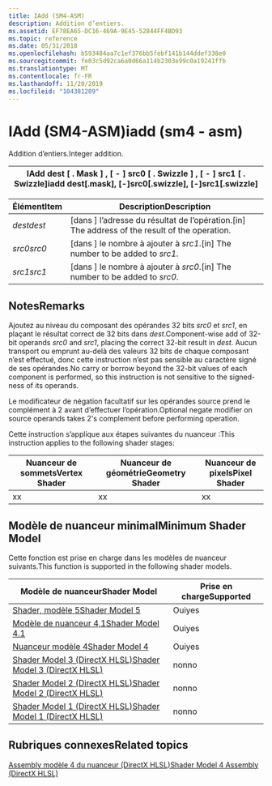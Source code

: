 ```yaml
---
title: IAdd (SM4-ASM)
description: Addition d’entiers.
ms.assetid: EF78EA65-DC16-469A-9E45-52844FF4BD93
ms.topic: reference
ms.date: 05/31/2018
ms.openlocfilehash: b593484aa7c1ef376bb5febf141b144ddef338e0
ms.sourcegitcommit: fe03c5d92ca6a0d66a114b2303e99c0a19241ffb
ms.translationtype: MT
ms.contentlocale: fr-FR
ms.lasthandoff: 11/20/2019
ms.locfileid: "104381209"
---
```

# <a name="iadd-sm4---asm"></a><span data-ttu-id="480be-103">IAdd (SM4-ASM)</span><span class="sxs-lookup"><span data-stu-id="480be-103">iadd (sm4 - asm)</span></span>

<span data-ttu-id="480be-104">Addition d’entiers.</span><span class="sxs-lookup"><span data-stu-id="480be-104">Integer addition.</span></span>



| <span data-ttu-id="480be-105">IAdd dest \[ . Mask \] , \[ - \] src0 \[ . Swizzle \] , \[ - \] src1 \[ . Swizzle\]</span><span class="sxs-lookup"><span data-stu-id="480be-105">iadd dest\[.mask\], \[-\]src0\[.swizzle\], \[-\]src1\[.swizzle\]</span></span> |
|------------------------------------------------------------------|



 



| <span data-ttu-id="480be-106">Élément</span><span class="sxs-lookup"><span data-stu-id="480be-106">Item</span></span>                                                            | <span data-ttu-id="480be-107">Description</span><span class="sxs-lookup"><span data-stu-id="480be-107">Description</span></span>                                                   |
|-----------------------------------------------------------------|---------------------------------------------------------------|
| <span data-ttu-id="480be-108"><span id="dest"></span><span id="DEST"></span>*dest*</span><span class="sxs-lookup"><span data-stu-id="480be-108"><span id="dest"></span><span id="DEST"></span>*dest*</span></span><br/> | <span data-ttu-id="480be-109">\[dans \] l’adresse du résultat de l’opération.</span><span class="sxs-lookup"><span data-stu-id="480be-109">\[in\] The address of the result of the operation.</span></span><br/> |
| <span data-ttu-id="480be-110"><span id="src0"></span><span id="SRC0"></span>*src0*</span><span class="sxs-lookup"><span data-stu-id="480be-110"><span id="src0"></span><span id="SRC0"></span>*src0*</span></span><br/> | <span data-ttu-id="480be-111">\[dans \] le nombre à ajouter à *src1*.</span><span class="sxs-lookup"><span data-stu-id="480be-111">\[in\] The number to be added to *src1*.</span></span><br/>           |
| <span data-ttu-id="480be-112"><span id="src1"></span><span id="SRC1"></span>*src1*</span><span class="sxs-lookup"><span data-stu-id="480be-112"><span id="src1"></span><span id="SRC1"></span>*src1*</span></span><br/> | <span data-ttu-id="480be-113">\[dans \] le nombre à ajouter à *src0*.</span><span class="sxs-lookup"><span data-stu-id="480be-113">\[in\] The number to be added to *src0*.</span></span><br/>           |



 

## <a name="remarks"></a><span data-ttu-id="480be-114">Notes</span><span class="sxs-lookup"><span data-stu-id="480be-114">Remarks</span></span>

<span data-ttu-id="480be-115">Ajoutez au niveau du composant des opérandes 32 bits *src0* et *src1*, en plaçant le résultat correct de 32 bits dans *dest*.</span><span class="sxs-lookup"><span data-stu-id="480be-115">Component-wise add of 32-bit operands *src0* and *src1*, placing the correct 32-bit result in *dest*.</span></span> <span data-ttu-id="480be-116">Aucun transport ou emprunt au-delà des valeurs 32 bits de chaque composant n’est effectué, donc cette instruction n’est pas sensible au caractère signé de ses opérandes.</span><span class="sxs-lookup"><span data-stu-id="480be-116">No carry or borrow beyond the 32-bit values of each component is performed, so this instruction is not sensitive to the signed-ness of its operands.</span></span>

<span data-ttu-id="480be-117">Le modificateur de négation facultatif sur les opérandes source prend le complément à 2 avant d’effectuer l’opération.</span><span class="sxs-lookup"><span data-stu-id="480be-117">Optional negate modifier on source operands takes 2's complement before performing operation.</span></span>

<span data-ttu-id="480be-118">Cette instruction s’applique aux étapes suivantes du nuanceur :</span><span class="sxs-lookup"><span data-stu-id="480be-118">This instruction applies to the following shader stages:</span></span>



| <span data-ttu-id="480be-119">Nuanceur de sommets</span><span class="sxs-lookup"><span data-stu-id="480be-119">Vertex Shader</span></span> | <span data-ttu-id="480be-120">Nuanceur de géométrie</span><span class="sxs-lookup"><span data-stu-id="480be-120">Geometry Shader</span></span> | <span data-ttu-id="480be-121">Nuanceur de pixels</span><span class="sxs-lookup"><span data-stu-id="480be-121">Pixel Shader</span></span> |
|---------------|-----------------|--------------|
| <span data-ttu-id="480be-122">x</span><span class="sxs-lookup"><span data-stu-id="480be-122">x</span></span>             | <span data-ttu-id="480be-123">x</span><span class="sxs-lookup"><span data-stu-id="480be-123">x</span></span>               | <span data-ttu-id="480be-124">x</span><span class="sxs-lookup"><span data-stu-id="480be-124">x</span></span>            |



 

## <a name="minimum-shader-model"></a><span data-ttu-id="480be-125">Modèle de nuanceur minimal</span><span class="sxs-lookup"><span data-stu-id="480be-125">Minimum Shader Model</span></span>

<span data-ttu-id="480be-126">Cette fonction est prise en charge dans les modèles de nuanceur suivants.</span><span class="sxs-lookup"><span data-stu-id="480be-126">This function is supported in the following shader models.</span></span>



| <span data-ttu-id="480be-127">Modèle de nuanceur</span><span class="sxs-lookup"><span data-stu-id="480be-127">Shader Model</span></span>                                              | <span data-ttu-id="480be-128">Prise en charge</span><span class="sxs-lookup"><span data-stu-id="480be-128">Supported</span></span> |
|-----------------------------------------------------------|-----------|
| [<span data-ttu-id="480be-129">Shader, modèle 5</span><span class="sxs-lookup"><span data-stu-id="480be-129">Shader Model 5</span></span>](d3d11-graphics-reference-sm5.md)        | <span data-ttu-id="480be-130">Oui</span><span class="sxs-lookup"><span data-stu-id="480be-130">yes</span></span>       |
| [<span data-ttu-id="480be-131">Modèle de nuanceur 4,1</span><span class="sxs-lookup"><span data-stu-id="480be-131">Shader Model 4.1</span></span>](dx-graphics-hlsl-sm4.md)              | <span data-ttu-id="480be-132">Oui</span><span class="sxs-lookup"><span data-stu-id="480be-132">yes</span></span>       |
| [<span data-ttu-id="480be-133">Nuanceur modèle 4</span><span class="sxs-lookup"><span data-stu-id="480be-133">Shader Model 4</span></span>](dx-graphics-hlsl-sm4.md)                | <span data-ttu-id="480be-134">Oui</span><span class="sxs-lookup"><span data-stu-id="480be-134">yes</span></span>       |
| [<span data-ttu-id="480be-135">Shader Model 3 (DirectX HLSL)</span><span class="sxs-lookup"><span data-stu-id="480be-135">Shader Model 3 (DirectX HLSL)</span></span>](dx-graphics-hlsl-sm3.md) | <span data-ttu-id="480be-136">non</span><span class="sxs-lookup"><span data-stu-id="480be-136">no</span></span>        |
| [<span data-ttu-id="480be-137">Shader Model 2 (DirectX HLSL)</span><span class="sxs-lookup"><span data-stu-id="480be-137">Shader Model 2 (DirectX HLSL)</span></span>](dx-graphics-hlsl-sm2.md) | <span data-ttu-id="480be-138">non</span><span class="sxs-lookup"><span data-stu-id="480be-138">no</span></span>        |
| [<span data-ttu-id="480be-139">Shader Model 1 (DirectX HLSL)</span><span class="sxs-lookup"><span data-stu-id="480be-139">Shader Model 1 (DirectX HLSL)</span></span>](dx-graphics-hlsl-sm1.md) | <span data-ttu-id="480be-140">non</span><span class="sxs-lookup"><span data-stu-id="480be-140">no</span></span>        |



 

## <a name="related-topics"></a><span data-ttu-id="480be-141">Rubriques connexes</span><span class="sxs-lookup"><span data-stu-id="480be-141">Related topics</span></span>

<dl> <dt>

[<span data-ttu-id="480be-142">Assembly modèle 4 du nuanceur (DirectX HLSL)</span><span class="sxs-lookup"><span data-stu-id="480be-142">Shader Model 4 Assembly (DirectX HLSL)</span></span>](dx-graphics-hlsl-sm4-asm.md)
</dt> </dl>

 

 





